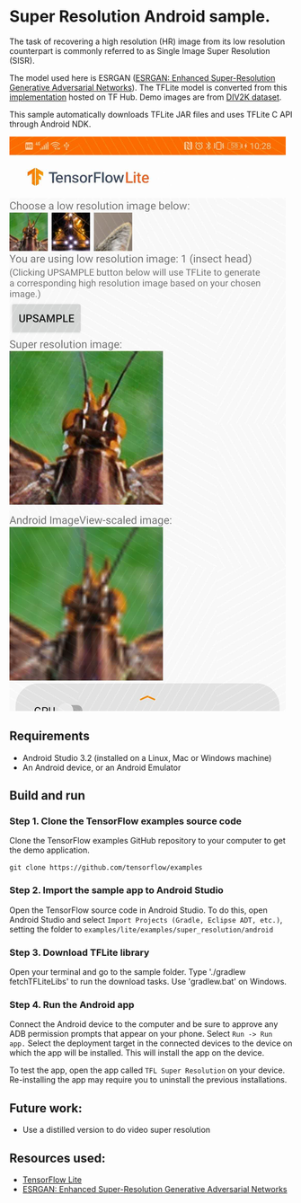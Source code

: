 # Super Resolution Android sample.

The task of recovering a high resolution (HR) image from its low resolution
counterpart is commonly referred to as Single Image Super Resolution (SISR).

The model used here is ESRGAN
([ESRGAN: Enhanced Super-Resolution Generative Adversarial Networks](https://arxiv.org/abs/1809.00219)).
The TFLite model is converted from this
[implementation](https://tfhub.dev/captain-pool/esrgan-tf2/1) hosted on TF Hub.
Demo images are from [DIV2K dataset](https://data.vision.ee.ethz.ch/cvl/DIV2K/).

This sample automatically downloads TFLite JAR files and uses TFLite C API
through Android NDK.

![SCREENSHOT](screenshot.jpg)

## Requirements

*   Android Studio 3.2 (installed on a Linux, Mac or Windows machine)
*   An Android device, or an Android Emulator

## Build and run

### Step 1. Clone the TensorFlow examples source code

Clone the TensorFlow examples GitHub repository to your computer to get the demo
application.

```
git clone https://github.com/tensorflow/examples
```

### Step 2. Import the sample app to Android Studio

Open the TensorFlow source code in Android Studio. To do this, open Android
Studio and select `Import Projects (Gradle, Eclipse ADT, etc.)`, setting the
folder to `examples/lite/examples/super_resolution/android`

### Step 3. Download TFLite library

Open your terminal and go to the sample folder. Type './gradlew fetchTFLiteLibs'
to run the download tasks. Use 'gradlew.bat' on Windows.

### Step 4. Run the Android app

Connect the Android device to the computer and be sure to approve any ADB
permission prompts that appear on your phone. Select `Run -> Run app.` Select
the deployment target in the connected devices to the device on which the app
will be installed. This will install the app on the device.

To test the app, open the app called `TFL Super Resolution` on your device.
Re-installing the app may require you to uninstall the previous installations.

## Future work:

*   Use a distilled version to do video super resolution

## Resources used:

*   [TensorFlow Lite](https://www.tensorflow.org/lite)
*   [ESRGAN: Enhanced Super-Resolution Generative Adversarial Networks](https://arxiv.org/abs/1809.00219)
